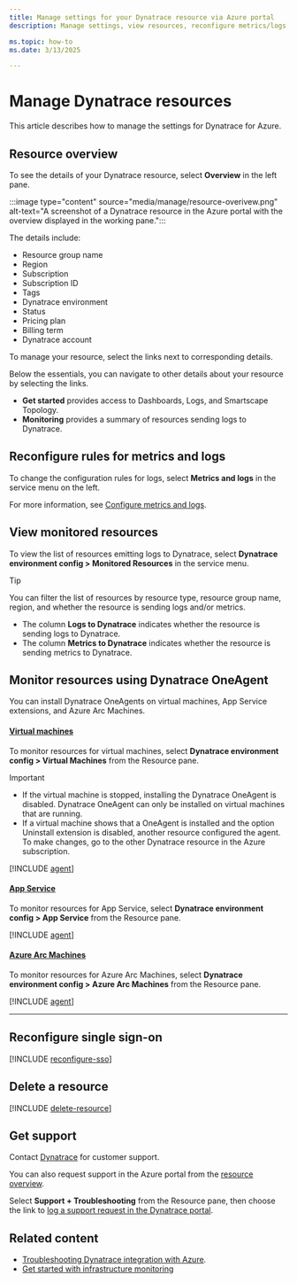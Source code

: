 ```yaml
---
title: Manage settings for your Dynatrace resource via Azure portal
description: Manage settings, view resources, reconfigure metrics/logs, and more for your Dynatrace resource via Azure portal.

ms.topic: how-to
ms.date: 3/13/2025

---
```


# Manage Dynatrace resources

This article describes how to manage the settings for Dynatrace for Azure.

## Resource overview

To see the details of your Dynatrace resource, select **Overview** in the left pane.

:::image type="content" source="media/manage/resource-overivew.png" alt-text="A screenshot of a Dynatrace resource in the Azure portal with the overview displayed in the working pane.":::

The details include:

- Resource group name
- Region
- Subscription
- Subscription ID
- Tags
- Dynatrace environment
- Status
- Pricing plan
- Billing term
- Dynatrace account

To manage your resource, select the links next to corresponding details.

Below the essentials, you can navigate to other details about your resource by selecting the links.

- **Get started** provides access to Dashboards, Logs, and Smartscape Topology.
- **Monitoring** provides a summary of resources sending logs to Dynatrace.

## Reconfigure rules for metrics and logs

To change the configuration rules for logs, select **Metrics and logs** in the service menu on the left.

For more information, see [Configure metrics and logs](dynatrace-create.md#configure-metrics-and-logs).

## View monitored resources

To view the list of resources emitting logs to Dynatrace, select **Dynatrace environment config > Monitored Resources** in the service menu.

> [!TIP]
> You can filter the list of resources by resource type, resource group name, region, and whether the resource is sending logs and/or metrics. 

- The column **Logs to Dynatrace** indicates whether the resource is sending logs to Dynatrace. 
- The column **Metrics to Dynatrace** indicates whether the resource is sending metrics to Dynatrace.

## Monitor resources using Dynatrace OneAgent

You can install Dynatrace OneAgents on virtual machines, App Service extensions, and Azure Arc Machines.

#### [Virtual machines](#tab/virtual-machines)

To monitor resources for virtual machines, select **Dynatrace environment config > Virtual Machines** from the Resource pane.

> [!IMPORTANT]
>
> - If the virtual machine is stopped, installing the Dynatrace OneAgent is disabled. Dynatrace OneAgent can only be installed on virtual machines that are running.    
> - If a virtual machine shows that a OneAgent is installed and the option Uninstall extension is disabled, another resource configured the agent. To make changes, go to the other Dynatrace resource in the Azure subscription.

[!INCLUDE [agent](../includes/agent.md)]

#### [App Service](#tab/app-service)

To monitor resources for App Service, select **Dynatrace environment config > App Service** from the Resource pane.

[!INCLUDE [agent](../includes/agent.md)]
 
#### [Azure Arc Machines](#tab/azure-arc-machines)

To monitor resources for Azure Arc Machines, select **Dynatrace environment config > Azure Arc Machines** from the Resource pane.

[!INCLUDE [agent](../includes/agent.md)]

---

## Reconfigure single sign-on

[!INCLUDE [reconfigure-sso](../includes/reconfigure-sso.md)]

## Delete a resource

[!INCLUDE [delete-resource](../includes/delete-resource.md)]


## Get support

Contact [Dynatrace](https://support.dynatrace.com/) for customer support. 

You can also request support in the Azure portal from the [resource overview](#resource-overview).  

Select **Support + Troubleshooting** from the Resource pane, then choose the link to [log a support request in the Dynatrace portal](https://support.dynatrace.com/).

## Related content

- [Troubleshooting Dynatrace integration with Azure](dynatrace-troubleshoot.md).
- [Get started with infrastructure monitoring](https://www.dynatrace.com/support/help/how-to-use-dynatrace/hosts/basic-concepts/get-started-with-infrastructure-monitoring)

